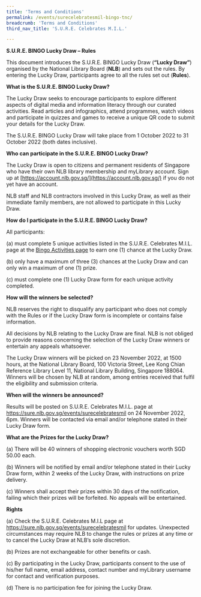 ```yaml
---
title: 'Terms and Conditions'
permalink: /events/surecelebratesmil-bingo-tnc/
breadcrumb: 'Terms and Conditions'
third_nav_title: 'S.U.R.E. Celebrates M.I.L.'

---
```


**S.U.R.E. BINGO Lucky Draw – Rules**

This document introduces the S.U.R.E. BINGO Lucky Draw (**“Lucky Draw”**) organised by the National Library Board (**NLB**) and sets out the rules. By entering the Lucky Draw, participants agree to all the rules set out (**Rules**). 

 

**What is the S.U.R.E. BINGO Lucky Draw?**

The Lucky Draw seeks to encourage participants to explore different aspects of digital media and information literacy through our curated activities. Read articles and infographics, attend programmes, watch videos and participate in quizzes and games to receive a unique QR code to submit your details for the Lucky Draw. 

The S.U.R.E. BINGO Lucky Draw will take place from 1 October 2022 to 31 October 2022 (both dates inclusive).

 

**Who can participate in the S.U.R.E. BINGO Lucky Draw?**

The Lucky Draw is open to citizens and permanent residents of Singapore who have their own NLB library membership and myLibrary account. Sign up at [https://account.nlb.gov.sg/](https://account.nlb.gov.sg/) if you do not yet have an account.

 

NLB staff and NLB contractors involved in this Lucky Draw, as well as their immediate family members, are not allowed to participate in this Lucky Draw.

 

**How do I participate in the S.U.R.E. BINGO Lucky Draw?**

All participants:

(a) must complete 5 unique activities listed in the S.U.R.E. Celebrates M.I.L. page at the [Bingo Activities page](/events/surecelebratesmil-bingo-activities/) to earn one (1) chance at the Lucky Draw. 

(b) only have a maximum of three (3) chances at the Lucky Draw and can only win a maximum of one (1) prize.

(c) must complete one (1) Lucky Draw form for each unique activity completed. 

 

**How will the winners be selected?** 

NLB reserves the right to disqualify any participant who does not comply with the Rules or if the Lucky Draw form is incomplete or contains false information. 

All decisions by NLB relating to the Lucky Draw are final. NLB is not obliged to provide reasons concerning the selection of the Lucky Draw winners or entertain any appeals whatsoever. 

The Lucky Draw winners will be picked on 23 November 2022, at 1500 hours, at the National Library Board, 100 Victoria Street, Lee Kong Chian Reference Library Level 11, National Library Building, Singapore 188064. Winners will be chosen by NLB at random, among entries received that fulfil the eligibility and submission criteria. 

 

**When will the winners be announced?**

Results will be posted on S.U.R.E. Celebrates M.I.L. page at https://sure.nlb.gov.sg/events/surecelebratesmil  on 24 November 2022, 6pm. Winners will be contacted via email and/or telephone stated in their Lucky Draw form. 

 

**What are the Prizes for the Lucky Draw?** 

(a)     There will be 40 winners of shopping electronic vouchers worth SGD 50.00 each.

(b)   Winners will be notified by email and/or telephone stated in their Lucky Draw form, within 2 weeks of the Lucky Draw, with instructions on prize delivery. 

(c)   Winners shall accept their prizes within 30 days of the notification, failing which their prizes will be forfeited. No appeals will be entertained.  

 

**Rights**

(a) Check the S.U.R.E. Celebrates M.I.L page at  https://sure.nlb.gov.sg/events/surecelebratesmil  for updates. Unexpected circumstances may require NLB to change the rules or prizes at any time or to cancel the Lucky Draw at NLB’s sole discretion. 

(b) Prizes are not exchangeable for other benefits or cash. 

(c) By participating in the Lucky Draw, participants consent to the use of his/her full name, email address, contact number and myLibrary username for contact and verification purposes. 

(d) There is no participation fee for joining the Lucky Draw. 

 